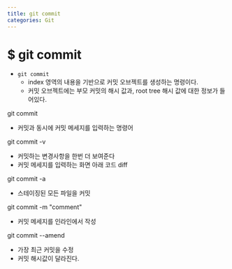 ```yaml
---
title: git commit
categories: Git
---
```


# $ git commit
- `git commit`
    - index 영역의 내용을 기반으로 커밋 오브젝트를 생성하는 명령이다.
    - 커밋 오브젝트에는 부모 커밋의 해시 값과, root tree 해시 값에 대한 정보가 들어있다.

git commit
- 커밋과 동시에 커밋 메세지를 입력하는 명령어  

git commit -v
- 커밋하는 변경사항을 한번 더 보여준다
- 커밋 메세지를 입력하는 화면 아래 코드 diff

git commit -a
- 스테이징된 모든 파일을 커밋

git commit -m "comment"
- 커밋 메세지를 인라인에서 작성

git commit --amend
- 가장 최근 커밋을 수정
- 커밋 해시값이 달라진다.